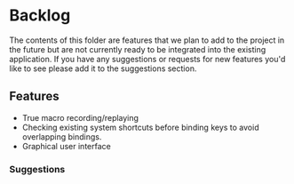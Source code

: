 # Backlog

The contents of this folder are features that we plan to add to the project in the future but are not currently ready to be integrated into the existing application. If you have any suggestions or requests for new features you'd like to see please add it to the suggestions section. 

## Features

- True macro recording/replaying
- Checking existing system shortcuts before binding keys to avoid overlapping bindings.
- Graphical user interface


### Suggestions
